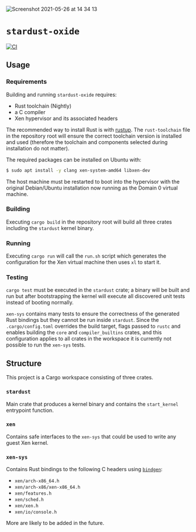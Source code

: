 ![Screenshot 2021-05-26 at 14 34 13](https://user-images.githubusercontent.com/8290136/119814015-d8d9bf00-bee1-11eb-877f-d61fba171e02.png)

# `stardust-oxide`

[![CI](https://github.com/StardustOS/stardust-oxide/actions/workflows/ci.yml/badge.svg)](https://github.com/StardustOS/stardust-oxide/actions/workflows/ci.yml)

## Usage

### Requirements

Building and running `stardust-oxide` requires:

* Rust toolchain (Nightly)
* a C compiler
* Xen hypervisor and its associated headers

The recommended way to install Rust is with [rustup](https://rustup.rs). The `rust-toolchain` file in the repository root will ensure the correct toolchain version is installed and used (therefore the toolchain and components selected during installation do not matter).

The required packages can be installed on Ubuntu with:

```bash
$ sudo apt install -y clang xen-system-amd64 libxen-dev
```

The host machine must be restarted to boot into the hypervisor with the original Debian/Ubuntu installation now running as the Domain 0 virtual machine.

### Building

Executing `cargo build` in the repository root will build all three crates including the `stardust` kernel binary.

### Running

Executing `cargo run` will call the `run.sh` script which generates the configuration for the Xen virtual machine then uses `xl` to start it.

### Testing

`cargo test` must be executed in the `stardust` crate; a binary will be built and run but after bootstrapping the kernel will execute all discovered unit tests instead of booting normally.

`xen-sys` contains many tests to ensure the correctness of the generated Rust bindings but they cannot be run inside `stardust`. Since the `.cargo/config.toml` overrides the build target, flags passed to `rustc` and enables building the `core` and `compiler_builtins` crates, and this configuration applies to all crates in the workspace it is currently not possible to run the `xen-sys` tests.

## Structure

This project is a Cargo workspace consisting of three crates.

### `stardust`

Main crate that produces a kernel binary and contains the `start_kernel` entrypoint function.

### `xen`

Contains safe interfaces to the `xen-sys` that could be used to write any guest Xen kernel.

### `xen-sys`

Contains Rust bindings to the following C headers using [`bindgen`](https://github.com/rust-lang/rust-bindgen):

* `xen/arch-x86_64.h`
* `xen/arch-x86/xen-x86_64.h`
* `xen/features.h`
* `xen/sched.h`
* `xen/xen.h`
* `xen/io/console.h`

More are likely to be added in the future.
